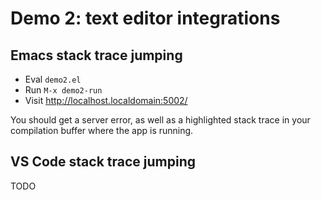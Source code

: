 # Demo 2: text editor integrations

## Emacs stack trace jumping

- Eval `demo2.el`
- Run `M-x demo2-run`
- Visit http://localhost.localdomain:5002/

You should get a server error, as well as a highlighted stack trace in your
compilation buffer where the app is running.

## VS Code stack trace jumping

TODO
